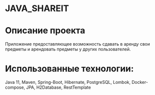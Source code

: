 # JAVA_SHAREIT
# Описание проекта
Приложение предоставляющее возможность сдавать в аренду свои предметы и арендовать предметы у других пользователей.

# Использованные технологии:
Java 11, Maven, Spring-Boot, Hibernate, PostgreSQL, Lombok, Docker-compose, JPA, H2Database, RestTemplate
